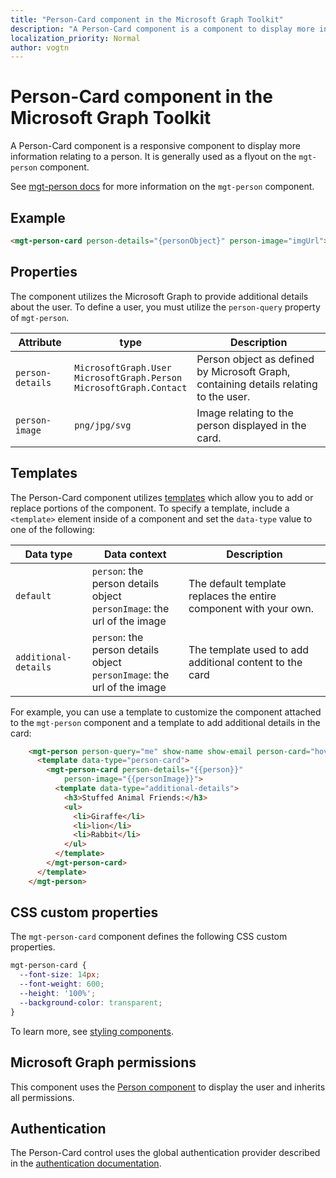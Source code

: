 ```yaml
---
title: "Person-Card component in the Microsoft Graph Toolkit"
description: "A Person-Card component is a component to display more information relating to a person."
localization_priority: Normal
author: vogtn
---
```


# Person-Card component in the Microsoft Graph Toolkit

A Person-Card component is a responsive component to display more information relating to a person. It is generally used as a flyout on the `mgt-person` component.

See [mgt-person docs](./person.md) for more information on the `mgt-person` component.
  
## Example

```html
<mgt-person-card person-details="{personObject}" person-image="imgUrl"></mgt-person-card>
```

## Properties

The component utilizes the Microsoft Graph to provide additional details about the user. To define a user, you must utilize the `person-query` property of `mgt-person`.

| Attribute         | type                     | Description                                                                           |
| ---------------- | -------------------------------- | ------------------------------------------------------------------------------------- |
| `person-details` | `MicrosoftGraph.User` <br> `MicrosoftGraph.Person` <br> `MicrosoftGraph.Contact` | Person object as defined by Microsoft Graph, containing details relating to the user. |
| `person-image`   | `png/jpg/svg`                    | Image relating to the person displayed in the card.                                   |



## Templates

The Person-Card component utilizes [templates](../templates.md) which allow you to add or replace portions of the component. To specify a template, include a `<template>` element inside of a component and set the `data-type` value to one of the following:

| Data type | Data context | Description |
| --- | --- | --- |
| `default` | `person`: the person details object <br> `personImage`: the url of the image | The default template replaces the entire component with your own. |
| `additional-details` | `person`: the person details object <br> `personImage`: the url of the image | The template used to add additional content to the card |

For example, you can use a template to customize the component attached to the `mgt-person` component and a template to add additional details in the card: 

```html
    <mgt-person person-query="me" show-name show-email person-card="hover">
      <template data-type="person-card">
        <mgt-person-card person-details="{{person}}" 
            person-image="{{personImage}}">
          <template data-type="additional-details">
            <h3>Stuffed Animal Friends:</h3>
            <ul>
              <li>Giraffe</li>
              <li>lion</li>
              <li>Rabbit</li>
            </ul>
          </template>
        </mgt-person-card>
      </template>
    </mgt-person>

```

## CSS custom properties

The `mgt-person-card` component defines the following CSS custom properties.

```css
mgt-person-card {
  --font-size: 14px;
  --font-weight: 600;
  --height: '100%';
  --background-color: transparent;
}
```

To learn more, see [styling components](../style.md).

## Microsoft Graph permissions

This component uses the [Person component](./person.md) to display the user and inherits all permissions. 

## Authentication

The Person-Card control uses the global authentication provider described in the [authentication documentation](./../providers.md). 
